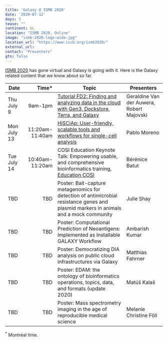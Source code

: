 ```yaml
---
title: 'Galaxy @ ISMB 2020'
date: '2020-07-12'
days: 5
tease: ""
continent: GL
location: "ISMB 2020, Online"
image: "ismb-2020-logo-wide.jpg"
location_url: "https://www.iscb.org/ismb2020/"
external_url:
contact: "Presenters"
gtn: false
---
```


[ISMB 2020](https://www.iscb.org/ismb2020) has gone virtual and Galaxy is going with it.  Here is the Galaxy related content that we know about so far.

| Date | Time* | Topic | Presenters |
| ---- | ----: | ---- | ---- |
| Thu July 9 | 9am-1pm | [Tutorial FD2: Finding and analyzing data in the cloud with Gen3, Dockstore, Terra, and Galaxy](https://www.iscb.org/ismb2020-program/tutorials#tut2) | Geraldine Van der Auwera, Robert Majovski |
| Mon July 13 | 11:20am-11:40am | [HiSCiAp: User-friendly, scalable tools and workflows for single-cell analysis](https://www.iscb.org/cms_addon/conferences/ismb2020/tracks/techtrack) | Pablo Moreno |
| Tue July 14 | 10:40am-11:20am | COSI Education Keynote Talk: Empowering usable, and comprehensive bioinformatics training, [Education COSI](https://www.iscb.org/cms_addon/conferences/ismb2020/tracks/EducationCOSI) | Bérénice Batut |
| TBD | TBD | Poster: Bait-capture metagenomics for detection of antimicrobial resistance genes and plasmid markers in animals and a mock community | Julie Shay |
| TBD | TBD | Poster: Computational Prediction of Neoantigens: Implemented as Installable GALAXY Workflow | Ambarish Kumar |
| TBD | TBD | Poster: Democratizing DIA analysis on public cloud infrastructures via Galaxy | Matthias Fahrner |
| TBD | TBD | Poster: EDAM: the ontology of bioinformatics operations, topics, data, and formats (update 2020)  | Matúš Kalaš |
| TBD | TBD | Poster: Mass spectrometry imaging in the age of reproducible medical science | Melanie Christine Föll |

<sup>*</sup> Montréal time.
